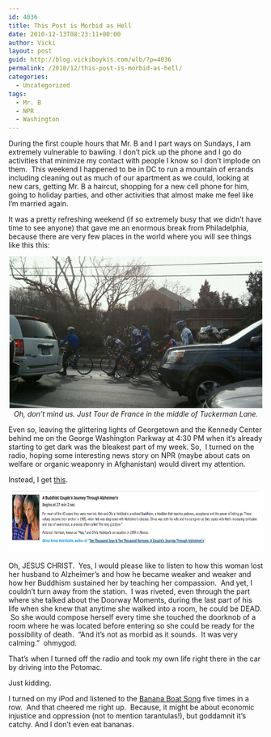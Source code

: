 ```yaml
---
id: 4036
title: This Post is Morbid as Hell
date: 2010-12-13T08:23:11+00:00
author: Vicki
layout: post
guid: http://blog.vickiboykis.com/wlb/?p=4036
permalink: /2010/12/this-post-is-morbid-as-hell/
categories:
  - Uncategorized
tags:
  - Mr. B
  - NPR
  - Washington
---
```

During the first couple hours that Mr. B and I part ways on Sundays, I am extremely vulnerable to bawling. I don&#8217;t pick up the phone and I go do activities that minimize my contact with people I know so I don&#8217;t implode on them.  This weekend I happened to be in DC to run a mountain of errands including cleaning out as much of our apartment as we could, looking at new cars, getting Mr. B a haircut, shopping for a new cell phone for him, going to holiday parties, and other activities that almost make me feel like I&#8217;m married again.

It was a pretty refreshing weekend (if so extremely busy that we didn&#8217;t have time to see anyone) that gave me an enormous break from Philadelphia, because there are very few places in the world where you will see things like this this:

<p style="text-align: center;">
  <a href="https://raw.githubusercontent.com/veekaybee/wlb/gh-pages/assets/images/2010/12/wpid-IMAG0507.jpg"><img class="aligncenter size-full wp-image-4037" title="wpid-IMAG0507.jpg" src="https://raw.githubusercontent.com/veekaybee/wlb/gh-pages/assets/images/2010/12/wpid-IMAG0507.jpg" alt="" width="500" height="300" /></a><em>Oh, don&#8217;t mind us. Just Tour de France in the middle of Tuckerman Lane. </em>
</p>

Even so, leaving the glittering lights of Georgetown and the Kennedy Center behind me on the George Washington Parkway at 4:30 PM when it&#8217;s already starting to get dark was the bleakest part of my week. So,  I turned on the radio, hoping some interesting news story on NPR (maybe about cats on welfare or organic weaponry in Afghanistan) would divert my attention.

Instead, I get [this](http://interfaithradio.org/node/1557).

<p style="text-align: center;">
  <a href="https://raw.githubusercontent.com/veekaybee/wlb/gh-pages/assets/images/2010/12/Screen-shot-2010-12-13-at-8.12.30-AM.png"><img class="aligncenter size-full wp-image-4039" title="Screen shot 2010-12-13 at 8.12.30 AM" src="https://raw.githubusercontent.com/veekaybee/wlb/gh-pages/assets/images/2010/12/Screen-shot-2010-12-13-at-8.12.30-AM.png" alt="" width="842" height="122" /></a>
</p>

<p style="text-align: left;">
  Oh, JESUS CHRIST.  Yes, I would please like to listen to how this woman lost her husband to Alzheimer&#8217;s and how he became weaker and weaker and how her Buddhism sustained her by teaching her compassion.  And yet, I couldn&#8217;t turn away from the station.  I was riveted, even through the part where she talked about the Doorway Moments, during the last part of his life when she knew that anytime she walked into a room, he could be DEAD.  So she would compose herself every time she touched the doorknob of a room where he was located before entering so she could be ready for the possibility of death.  &#8220;And it&#8217;s not as morbid as it sounds.  It was very calming.&#8221;  ohmygod.
</p>

<p style="text-align: left;">
  That&#8217;s when I turned off the radio and took my own life right there in the car by driving into the Potomac.
</p>

<p style="text-align: left;">
  Just kidding.
</p>

<p style="text-align: left;">
  I turned on my iPod and listened to the <a href="http://www.google.com/url?sa=t&source=web&cd=2&ved=0CCMQFjAB&url=http%3A%2F%2Fwww.youtube.com%2Fwatch%3Fv%3DiMTNT_BzkdA&ei=CR0GTfrkAsK78gbLvOTmAg&usg=AFQjCNEM-EDHqcFIIRos5hoQuN6a1Cs0Pg&sig2=pCTwl599QKT4594YH2MuhQ">Banana Boat Song</a> five times in a row.  And that cheered me right up.  Because, it might be about economic injustice and oppression (not to mention tarantulas!), but goddamnit it&#8217;s catchy. And I don&#8217;t even eat bananas.
</p>